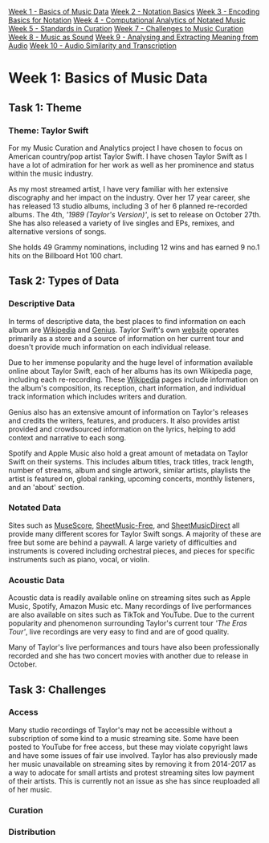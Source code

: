 [Week 1 - Basics of Music Data](week1.md)
[Week 2 - Notation Basics](week2.md)
[Week 3 - Encoding Basics for Notation](week3.md)
[Week 4 - Computational Analytics of Notated Music](week4.md)
[Week 5 - Standards in Curation](week5.md)
[Week 7 - Challenges to Music Curation](week7.md)
[Week 8 - Music as Sound](week8.md)
[Week 9 - Analysing and Extracting Meaning from Audio](week9.md)
[Week 10 - Audio Similarity and Transcription](week10.md) 

# Week 1: Basics of Music Data
## Task 1: Theme 
### Theme: Taylor Swift
For my Music Curation and Analytics project I have chosen to focus on American country/pop artist Taylor Swift. I have chosen Taylor Swift as I have a lot of admiration for her work as well as her prominence and status within the music industry.

As my most streamed artist, I have very familiar with her extensive discography and her impact on the industry. Over her 17 year career, she has released 13 studio albums, including 3 of her 6 planned re-recorded albums. The 4th, *'1989 (Taylor's Version)'*, is set to release on October 27th. She has also released a variety of live singles and EPs, remixes, and alternative versions of songs.

She holds 49 Grammy nominations, including 12 wins and has earned 9 no.1 hits on the Billboard Hot 100 chart.

## Task 2: Types of Data
### Descriptive Data
In terms of descriptive data, the best places to find information on each album are [Wikipedia](https://en.wikipedia.org/wiki/Taylor_Swift#) and [Genius](https://genius.com/artists/Taylor-swift). Taylor Swift's own [website](https://www.taylorswift.com) operates primarily as a store and a source of information on her current tour and  doesn't provide much information on each individual release. 

Due to her immense popularity and the huge level of information available online about Taylor Swift, each of her albums has its own Wikipedia page, including each re-recording. These [Wikipedia](https://en.wikipedia.org/wiki/Taylor_Swift_albums_discography) pages include information on the album's composition, its reception, chart information, and individual track information which includes writers and duration. 

Genius also has an extensive amount of information on Taylor's releases and credits the writers, features, and producers. It also provides artist provided and crowdsourced information on the lyrics, helping to add context and narrative to each song. 

Spotify and Apple Music also hold a great amount of metadata on Taylor Swift on their systems. This includes album titles, track titles, track length, number of streams, album and single artwork, similar artists, playlists the artist is featured on, global ranking, upcoming concerts, monthly listeners, and an 'about' section. 

### Notated Data 
Sites such as [MuseScore](https://musescore.com/sheetmusic?text=taylor%20swift), [SheetMusic-Free](https://sheetmusic-free.com/artist/taylor-swift-sheet-music/), and [SheetMusicDirect](https://www.sheetmusicdirect.com/Search.aspx?query=Taylor%2BSwift) all provide many different scores for Taylor Swift songs. A majority of these are free but some are behind a paywall. A large variety of difficulties and instruments is covered including orchestral pieces, and pieces for specific instruments such as piano, vocal, or violin. 

### Acoustic Data
Acoustic data is readily available online on streaming sites such as Apple Music, Spotify, Amazon Music etc. Many recordings of live performances are also available on sites such as TikTok and YouTube. Due to the current popularity and phenomenon surrounding Taylor's current tour *'The Eras Tour'*, live recordings are very easy to find and are of good quality.

Many of Taylor's live performances and tours have also been professionally recorded and she has two concert movies with another due to release in October.

## Task 3: Challenges
### Access
Many studio recordings of Taylor's may not be accessible without a subscription of some kind to a music streaming site. Some have been posted to YouTube for free access, but these may violate copyright laws and have some issues of fair use involved. Taylor has also previously made her music  unavailable on streaming sites by removing it from 2014-2017 as a way to adocate for small artists and protest streaming sites low payment of their artists. This is currently not an issue as she has since reuploaded all of her music. 

### Curation

### Distribution 

